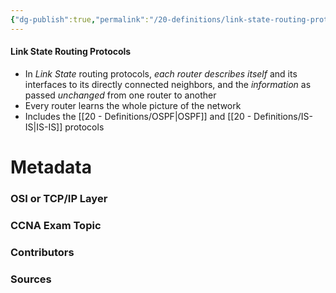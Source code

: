 ```yaml
---
{"dg-publish":true,"permalink":"/20-definitions/link-state-routing-protocols/","tags":["defs_ccna"]}
---
```


#### Link State Routing Protocols
- In *Link State* routing protocols, *each router describes itself* and its interfaces to its directly connected neighbors, and the *information* as passed *unchanged* from one router to another
- Every router learns the whole picture of the network
- Includes the [[20 - Definitions/OSPF\|OSPF]] and [[20 - Definitions/IS-IS\|IS-IS]] protocols

# Metadata
### OSI or TCP/IP Layer

### CCNA Exam Topic

### Contributors

### Sources

